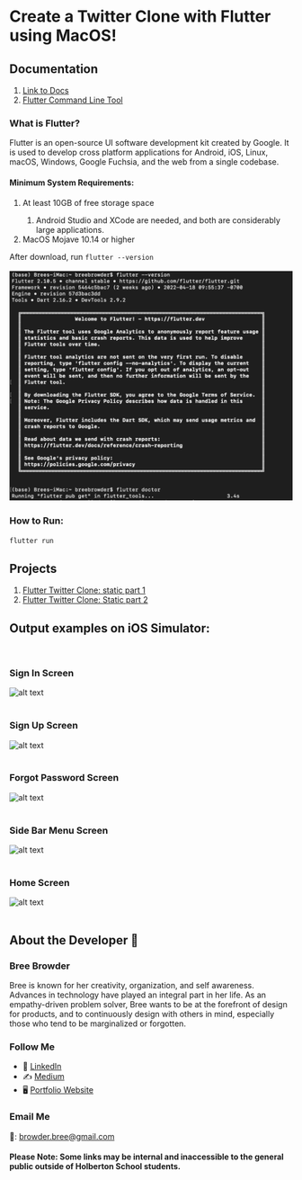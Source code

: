 # Create a Twitter Clone with Flutter using MacOS!

## Documentation
1. [Link to Docs](https://docs.flutter.dev/get-started/install/macos)
2. [Flutter Command Line Tool](https://docs.flutter.dev/reference/flutter-cli)

### What is Flutter?

Flutter is an open-source UI software development kit created by Google. It is used to develop cross platform applications for Android, iOS, Linux, macOS, Windows, Google Fuchsia, and the web from a single codebase.

#### Minimum System Requirements:
<ol>
  <li>At least 10GB of free storage space</li>
      <ol>
         <li>Android Studio and XCode are needed, and both are considerably large applications.</li>
      </ol>
  <li>MacOS Mojave 10.14 or higher</li>
</ol>


After download, run ``` flutter --version ``` <br />
<br />
![alt text](https://github.com/breebrowder/holberton-flutter_intro/blob/main/flutter-v.png)

### How to Run:

``` flutter run ```

## Projects

1. [Flutter Twitter Clone: static part 1](https://intranet.hbtn.io/projects/2849)
2. [Flutter Twitter Clone: Static part 2](https://intranet.hbtn.io/projects/2849)


## Output examples on iOS Simulator: <br />
<br />

### Sign In Screen
![alt text](https://github.com/breebrowder/holberton-twitter_clone/blob/main/flutter%20screenshot/flutter_01.png)<br />
<br />

### Sign Up Screen
![alt text](https://github.com/breebrowder/holberton-twitter_clone/blob/main/flutter%20screenshot/flutter_02.png)<br />
<br />

### Forgot Password Screen
![alt text](https://github.com/breebrowder/holberton-twitter_clone/blob/main/flutter%20screenshot/flutter_03.png)<br />
<br />

### Side Bar Menu Screen
![alt text](https://github.com/breebrowder/holberton-twitter_clone/blob/main/flutter%20screenshot/flutter_05.png)<br />
<br />

### Home Screen
![alt text](https://github.com/breebrowder/holberton-twitter_clone/blob/main/flutter%20screenshot/flutter_04.png)<br />
<br />


## About the Developer  💬

### Bree Browder

Bree is known for her creativity, organization, and self awareness. Advances in technology have played an integral part in her life. As an empathy-driven problem solver, Bree wants to be at the forefront of design for products, and to continuously design with others in mind, especially those who tend to be marginalized or forgotten.

### Follow Me

- 📁 [LinkedIn](https://www.linkedin.com/in/breebrowder/)
- ✍️ [Medium](https://medium.com/@breebrowder)
- 🖥️ [Portfolio Website](https://breebrowder.github.io)

### Email Me
📩: browder.bree@gmail.com


#### Please Note: Some links may be internal and inaccessible to the general public outside of Holberton School students.
